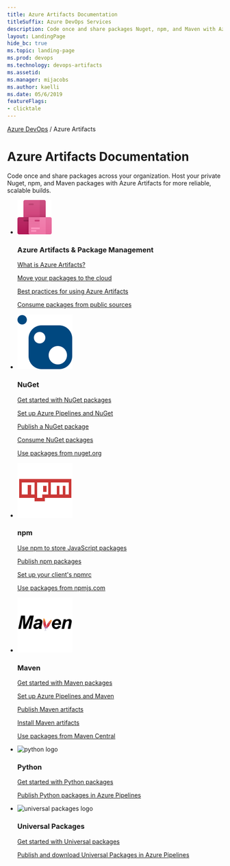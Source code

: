 ```yaml
---
title: Azure Artifacts Documentation
titleSuffix: Azure DevOps Services
description: Code once and share packages Nuget, npm, and Maven with Azure Artifacts for more reliable, scalable builds.
layout: LandingPage
hide_bc: true
ms.topic: landing-page
ms.prod: devops 
ms.technology: devops-artifacts
ms.assetid:  
ms.manager: mijacobs 
ms.author: kaelli 
ms.date: 05/6/2019
featureFlags:
- clicktale 
---
```


<p><a href="/azure/devops/index">Azure DevOps</a>  /  Azure Artifacts</p>

# Azure Artifacts Documentation

<p>Code once and share packages across your organization. Host your private Nuget, npm, and Maven packages with Azure Artifacts for more reliable, scalable builds.</p>


<ul class="panelContent cardsF">
    <li>
        <div class="cardSize">
            <div class="cardPadding">
                <div class="card">
                    <div class="cardImageOuter">
                        <div class="cardImage">
                           <img src="../media/index/DevOpsIconArtifacts40.svg" />
                        </div>
                    </div>
                    <div class="cardText">
                        <h3>Azure Artifacts &amp; Package Management</h3>
                        <p>
                            <a href="/azure/devops/artifacts/overview">What is Azure Artifacts?</a>
                        </p>
                        <p>
                            <a href="/azure/devops/artifacts/nuget/move-from-fileshares">Move your packages to the cloud</a>
                        </p>
                        <p>
                            <a href="/azure/devops/artifacts/concepts/best-practices">Best practices for using Azure Artifacts</a>
                        </p>
                        <p>
                            <a href="/azure/devops/artifacts/concepts/upstream-sources">Consume packages from public sources</a>
                        </p>
                    </div>
                </div>
            </div>
        </div>
    </li>
    <li>
        <div class="cardSize">
            <div class="cardPadding">
                <div class="card">
                    <div class="cardImageOuter">
                        <div class="cardImage">
                            <img src="media/index/logo_nuget.svg" alt="NuGet logo" />
                        </div>
                    </div>
                    <div class="cardText">
                        <h3>NuGet</h3>
                        <p>
                            <a href="/azure/devops/artifacts/get-started-nuget">Get started with NuGet packages</a>
                        </p>
                        <p>
                            <a href="/azure/devops/pipelines/artifacts/nuget">Set up Azure Pipelines and NuGet</a>
                        </p>
                        <p>
                            <a href="/azure/devops/artifacts/nuget/publish">Publish a NuGet package</a>
                        </p>
                        <p>
                            <a href="/azure/devops/artifacts/nuget/consume">Consume NuGet packages</a>
                        </p>
                        <p>
                            <a href="/azure/devops/artifacts/nuget/upstream-sources">Use packages from nuget.org</a>
                        </p>
                    </div>
                </div>
            </div>
        </div>
    </li>
    <li>
        <div class="cardSize">
            <div class="cardPadding">
                <div class="card">
                    <div class="cardImageOuter">
                        <div class="cardImage">
                            <img src="media/index/logo_npm.svg" alt="npm logo" />
                        </div>
                    </div>
                    <div class="cardText">
                        <h3>npm</h3>
                        <p>
                            <a href="/azure/devops/artifacts/get-started-npm">Use npm to store JavaScript packages</a>
                        </p>
                        <p>
                            <a href="/azure/devops/pipelines/artifacts/npm">Publish npm packages</a>
                        </p>
                        <p>
                            <a href="/azure/devops/artifacts/npm/npmrc">Set up your client&#39;s npmrc</a>
                        </p>
                        <p>
                            <a href="/azure/devops/artifacts/npm/upstream-sources">Use packages from npmjs.com</a>
                        </p>
                    </div>
                </div>
            </div>
        </div>
    </li>
    <li>
        <div class="cardSize">
            <div class="cardPadding">
                <div class="card">
                    <div class="cardImageOuter">
                        <div class="cardImage">
                           <img src="media/index/logo_maven.svg" alt="Maven logo" />
                        </div>
                    </div>
                    <div class="cardText">
                        <h3>Maven</h3>
                        <p>
                            <a href="/azure/devops/artifacts/get-started-maven">Get started with Maven packages</a>
                        </p>
                        <p>
                            <a href="/azure/devops/pipelines/artifacts/maven">Set up Azure Pipelines and Maven</a>
                        </p>
                        <p>
                            <a href="/azure/devops/artifacts/maven/publish">Publish Maven artifacts</a>
                        </p>
                        <p>
                            <a href="/azure/devops/artifacts/maven/install">Install Maven artifacts</a>
                        </p>
                        <p>
                            <a href="/azure/devops/artifacts/maven/upstream-sources">Use packages from Maven Central</a>
                        </p>
                    </div>
                </div>
            </div>
        </div>
    </li>
    <li>
        <div class="cardSize">
            <div class="cardPadding">
                <div class="card">
                    <div class="cardImageOuter">
                        <div class="cardImage">
                           <img src="https://docs.microsoft.com/media/logos/logo_python.svg" alt="python logo" />
                        </div>
                    </div>
                    <div class="cardText">
                        <h3>Python</h3>
                        <p>
                            <a href="/azure/devops/artifacts/quickstarts/python-packages">Get started with Python packages</a>
                        </p>
                        <p>
                            <a href="/azure/devops/pipelines/artifacts/pypi">Publish Python packages in Azure Pipelines</a>
                        </p>
                    </div>
                </div>
            </div>
        </div>
    </li>
    <li>
        <div class="cardSize">
            <div class="cardPadding">
                <div class="card">
                    <div class="cardImageOuter">
                        <div class="cardImage">
                           <img src="https://docs.microsoft.com/media/common/i_package.svg" alt="universal packages logo" />
                        </div>
                    </div>
                    <div class="cardText">
                        <h3>Universal Packages</h3>
                        <p>
                            <a href="/azure/devops/artifacts/quickstarts/universal-packages">Get started with Universal packages</a>
                        </p>
                        <p>
                            <a href="/azure/devops/pipelines/artifacts/universal-packages">Publish and download Universal Packages in Azure Pipelines</a>
                        </p>
                    </div>
                </div>
            </div>
        </div>
    </li>
</ul>